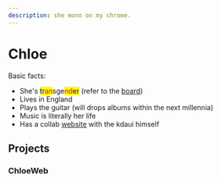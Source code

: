 ```yaml
---
description: she mono on my chrome.
---
```


# Chloe

Basic facts:&#x20;

* She's <mark style="color:blue;">tr</mark><mark style="color:red;">an</mark>sge<mark style="color:red;">nd</mark><mark style="color:blue;">er</mark> (refer to the [board](https://chloechrome.github.io/pronouns.html))
* Lives in England
* Plays the guitar (will drops albums within the next millennia)
* Music is literally her life
* Has a collab [website](https://kdaui.github.io/collab) with the kdaui himself

## Projects

### ChloeWeb
